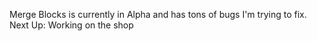 Merge Blocks is currently in Alpha and has tons of bugs I'm trying to fix.
Next Up: Working on the shop
